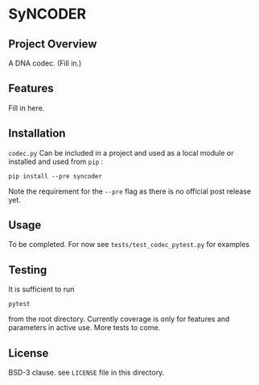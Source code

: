 # SyNCODER

## Project Overview
A DNA codec. (Fill in.)

## Features
Fill in here.

## Installation
`codec.py` Can be included in a project and used as a local module or installed and used from `pip` :
```
pip install --pre syncoder
```
Note the requirement for the `--pre` flag as there is no official post release yet.

## Usage
To be completed.  For now see `tests/test_codec_pytest.py` for examples

## Testing
It is sufficient to run 
```
pytest
```
from the root directory.  Currently coverage is only for features and parameters in active use.  More tests to come.

## License
BSD-3 clause.  see `LICENSE` file in this directory.
